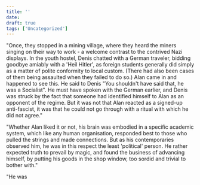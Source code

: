 ```yaml
---
title: ''
date: 
draft: true
tags: ['Uncategorized']
---
```


"Once, they stopped in a mining village, where they heard the miners singing on their way to work - a welcome contrast to the contrived Nazi displays. In the youth hostel, Denis chatted with a German traveler, bidding goodbye amiably with a 'Heil Hitler', as foreign students generally did simply as a matter of polite conformity to local custom. (There had also been cases of them being assaulted when they failed to do so.) Alan came in and happened to see this. He said to Denis "You shouldn't have said that, he was a Socialist". He must have spoken with the German earlier, and Denis was struck by the fact that someone had identified himself to Alan as an opponent of the regime. But it was not that Alan reacted as a signed-up anti-fascist, it was that he could not go through with a ritual with which he did not agree."

"Whether Alan liked it or not, his brain was embodied in a specific academic system, which like any human organisation, responded best to those who pulled the strings and made connections. But as his contemporaries observed him, he was in this respect the least 'political' person. He rather expected truth to prevail by magic, and found the business of advancing himself, by putting his goods in the shop window, too sordid and trivial to bother with."

"He was